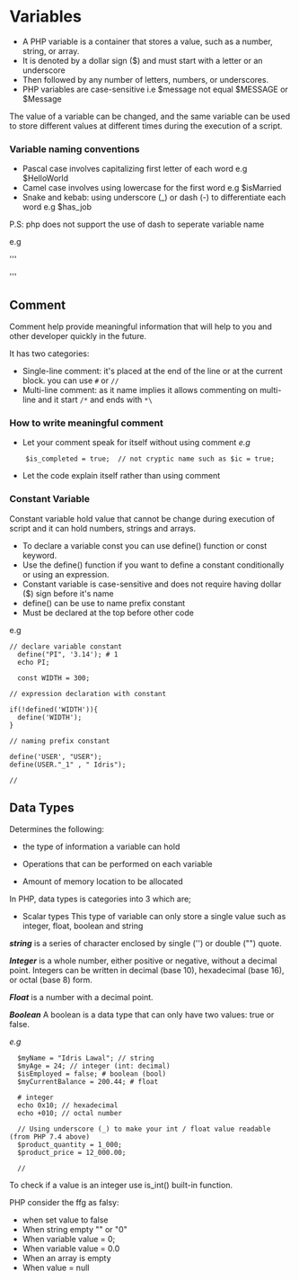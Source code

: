 # Variables

- A PHP variable is a container that stores a value, such as a number, string, or array.
- It is denoted by a dollar sign ($) and must start with a letter or an underscore
- Then followed by any number of letters, numbers, or underscores.
- PHP variables are case-sensitive i.e $message not equal $MESSAGE or $Message

The value of a variable can be changed, and the same variable can be used to store different values at different times during the execution of a script.

### Variable naming conventions

- Pascal case involves capitalizing first letter of each word e.g $HelloWorld
- Camel case involves using lowercase for the first word e.g $isMarried
- Snake and kebab: using underscore (\_) or dash (-) to differentiate each word e.g $has_job

P.S: php does not support the use of dash to seperate variable name

e.g

'''

<?php 
    $name = "Idris";
    $_user1Score =  20;
?>

'''

## Comment

Comment help provide meaningful information that will help to you and other developer quickly in the future.

It has two categories:

- Single-line comment: it's placed at the end of the line or at the current block. you can use `#` or `//`
- Multi-line comment: as it name implies it allows commenting on multi-line and it start `/*` and ends with `*\`

### How to write meaningful comment

- Let your comment speak for itself without using comment
  _e.g_

```
    $is_completed = true;  // not cryptic name such as $ic = true;
```

- Let the code explain itself rather than using comment

### Constant Variable

Constant variable hold value that cannot be change during execution of script and it can hold numbers, strings and arrays.

- To declare a variable const you can use define() function or const keyword.
- Use the define() function if you want to define a constant conditionally or using an expression.
- Constant variable is case-sensitive and does not require having dollar ($) sign before it's name
- define() can be use to name prefix constant
- Must be declared at the top before other code

e.g

```
// declare variable constant
  define("PI", '3.14'); # 1
  echo PI;

  const WIDTH = 300;

// expression declaration with constant

if(!defined('WIDTH')){
  define('WIDTH');
}

// naming prefix constant

define('USER', "USER");
define(USER."_1" , " Idris");

//
```

## Data Types

Determines the following:

- the type of information a variable can hold

- Operations that can be performed on each variable

- Amount of memory location to be allocated

In PHP, data types is categories into 3 which are;

- Scalar types
  This type of variable can only store a single value such as integer, float, boolean and string

***string*** is a series of character enclosed by single ('') or double ("") quote. 

***Integer*** is a whole number, either positive or negative, without a decimal point. Integers can be written in decimal (base 10), hexadecimal (base 16), or octal (base 8) form.

***Float*** is a number with a decimal point.

***Boolean*** A boolean is a data type that can only have two values: true or false.

_e.g_

```
  $myName = "Idris Lawal"; // string
  $myAge = 24; // integer (int: decimal)
  $isEmployed = false; # boolean (bool)
  $myCurrentBalance = 200.44; # float

  # integer
  echo 0x10; // hexadecimal
  echo +010; // octal number

  // Using underscore (_) to make your int / float value readable (from PHP 7.4 above)
  $product_quantity = 1_000;
  $product_price = 12_000.00;

  //

```

To check if a value is an integer use is_int() built-in function.

PHP consider the ffg as falsy:

- when set value to false
- When string empty "" or "0"
- When variable value = 0;
- When variable value = 0.0
- When an array is empty
- When value = null